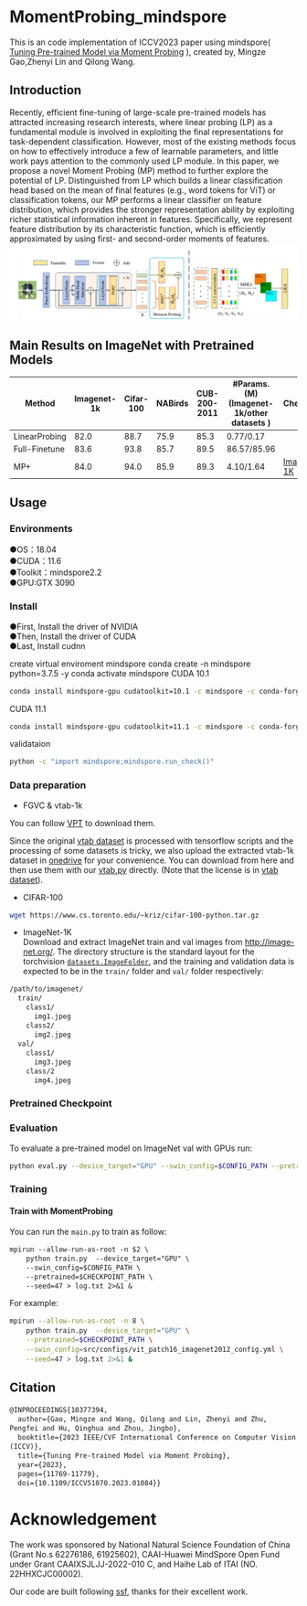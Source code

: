 # MomentProbing_mindspore

This is an code implementation of ICCV2023 paper using mindspore( [Tuning Pre-trained Model via Moment Probing](https://ieeexplore.ieee.org/document/10377394) ), created by, Mingze Gao,Zhenyi Lin and Qilong Wang.


## Introduction
Recently, efficient fine-tuning of large-scale pre-trained models has attracted increasing research interests, where linear probing (LP) as a fundamental module is involved in exploiting the final representations for task-dependent classification. However, most of the existing methods focus on how to effectively introduce a few of learnable parameters, and little work pays attention to the commonly used LP module. In this paper, we propose a novel Moment Probing (MP) method to further explore the potential of LP. Distinguished from LP which builds a linear classification head based on the mean of final features (e.g., word tokens for ViT) or classification tokens, our MP performs a linear classifier on feature distribution, which provides the stronger representation ability by exploiting richer statistical information inherent in features. Specifically, we represent feature distribution by its characteristic function, which is efficiently approximated by using first- and second-order moments of features.
![Poster](fig/fig.png)

## Main Results on ImageNet with Pretrained Models


|Method          | Imagenet-1k | Cifar-100 | NABirds |CUB-200-2011| #Params.(M) (Imagenet-1k/other datasets )| Checkpoint                                                          |
| ------------------ | ----- | ------- | ----- | ----------------|--------------------|------------------------ |  
| LinearProbing  |  82.0 | 88.7 |   75.9  |    85.3|0.77/0.17           | |  
| Full-Finetune   |83.6 |   93.8| 85.7  |89.5|86.57/85.96 ||  
| MP+   | 84.0 |  94.0  |  85.9   |  89.3       |   4.10/1.64  |[Imagenet-1K ](https)  |  


## Usage
### Environments
●OS：18.04  
●CUDA：11.6  
●Toolkit：mindspore2.2  
●GPU:GTX 3090 

### Install

●First, Install the driver of NVIDIA  
●Then, Install the driver of CUDA  
●Last, Install cudnn  

create virtual enviroment mindspore
conda create -n mindspore python=3.7.5 -y
conda activate mindspore
CUDA 10.1 
```bash
conda install mindspore-gpu cudatoolkit=10.1 -c mindspore -c conda-forge
```
CUDA 11.1 
```bash
conda install mindspore-gpu cudatoolkit=11.1 -c mindspore -c conda-forge
```
validataion 
```bash
python -c "import mindspore;mindspore.run_check()"
```
### Data preparation


- FGVC & vtab-1k

You can follow [VPT](https://github.com/KMnP/vpt) to download them. 

Since the original [vtab dataset](https://github.com/google-research/task_adaptation/tree/master/task_adaptation/data) is processed with tensorflow scripts and the processing of some datasets is tricky, we also upload the extracted vtab-1k dataset in [onedrive](https://shanghaitecheducn-my.sharepoint.com/:f:/g/personal/liandz_shanghaitech_edu_cn/EnV6eYPVCPZKhbqi-WSJIO8BOcyQwDwRk6dAThqonQ1Ycw?e=J884Fp) for your convenience. You can download from here and then use them with our [vtab.py](https://github.com/dongzelian/SSF/blob/main/data/vtab.py) directly. (Note that the license is in [vtab dataset](https://github.com/google-research/task_adaptation/tree/master/task_adaptation/data)).



- CIFAR-100
```bash
wget https://www.cs.toronto.edu/~kriz/cifar-100-python.tar.gz
```
- ImageNet-1K  
Download and extract ImageNet train and val images from http://image-net.org/. 
The directory structure is the standard layout for the torchvision [`datasets.ImageFolder`](https://pytorch.org/docs/stable/torchvision/datasets.html#imagefolder), 
and the training and validation data is expected to be in the `train/` folder and `val/` folder respectively:

```
/path/to/imagenet/
  train/
    class1/
      img1.jpeg
    class2/
      img2.jpeg
  val/
    class1/
      img3.jpeg
    class/2
      img4.jpeg
```
### Pretrained Checkpoint

### Evaluation

To evaluate a pre-trained model on ImageNet val with GPUs run:

```bash
python eval.py --device_target="GPU" --swin_config=$CONFIG_PATH --pretrained=$CHECKPOINT_PATH > eval.log 2>&1 &
```


### Training

#### Train with MomentProbing

You can run the `main.py` to train as follow:

```
mpirun --allow-run-as-root -n $2 \
    python train.py  --device_target="GPU" \
    --swin_config=$CONFIG_PATH \
    --pretrained=$CHECKPOINT_PATH \
    --seed=47 > log.txt 2>&1 &
```
For example:

```bash
mpirun --allow-run-as-root -n 8 \
    python train.py  --device_target="GPU" \
    --pretrained=$CHECKPOINT_PATH \
    --swin_config=src/configs/vit_patch16_imagenet2012_config.yml \
    --seed=47 > log.txt 2>&1 &

```

## Citation

```
@INPROCEEDINGS{10377394,
  author={Gao, Mingze and Wang, Qilong and Lin, Zhenyi and Zhu, Pengfei and Hu, Qinghua and Zhou, Jingbo},
  booktitle={2023 IEEE/CVF International Conference on Computer Vision (ICCV)}, 
  title={Tuning Pre-trained Model via Moment Probing}, 
  year={2023},
  pages={11769-11779},
  doi={10.1109/ICCV51070.2023.01084}}

```

# Acknowledgement
The work was sponsored by National Natural Science Foundation of China (Grant No.s 62276186, 61925602),  CAAI-Huawei MindSpore Open Fund under Grant CAAIXSJLJJ-2022-010 C, and Haihe Lab of ITAI (NO. 22HHXCJC00002).   

Our code are built following [ssf](https://github.com/securesocketfunneling/ssf), thanks for their excellent work. 
